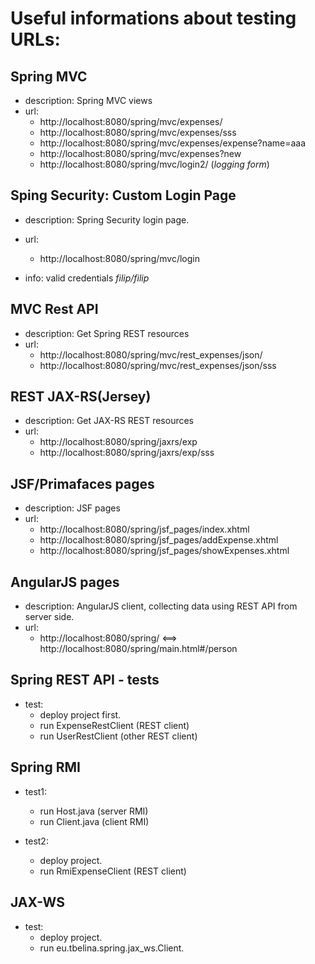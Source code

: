 
Useful informations about testing URLs:
=======================================

Spring MVC
----------

- description: Spring MVC views
- url: 
	- http://localhost:8080/spring/mvc/expenses/
	- http://localhost:8080/spring/mvc/expenses/sss
	- http://localhost:8080/spring/mvc/expenses/expense?name=aaa
	- http://localhost:8080/spring/mvc/expenses?new
	- http://localhost:8080/spring/mvc/login2/  (*logging form*)

Sping Security: Custom Login Page 
--------------------------------------

- description: Spring Security login page.
- url: 
	- http://localhost:8080/spring/mvc/login

- info: valid credentials *filip/filip*

MVC Rest API
------------

- description: Get Spring REST resources
- url: 
	- http://localhost:8080/spring/mvc/rest_expenses/json/
	- http://localhost:8080/spring/mvc/rest_expenses/json/sss

REST JAX-RS(Jersey)
-------------------

- description: Get JAX-RS REST resources
- url: 
	- http://localhost:8080/spring/jaxrs/exp
	- http://localhost:8080/spring/jaxrs/exp/sss

JSF/Primafaces pages
--------------------

- description: JSF pages
- url: 
	- http://localhost:8080/spring/jsf_pages/index.xhtml
	- http://localhost:8080/spring/jsf_pages/addExpense.xhtml
	- http://localhost:8080/spring/jsf_pages/showExpenses.xhtml


AngularJS pages
---------------

- description: AngularJS client, collecting data using REST API from server side.
- url:
	- http://localhost:8080/spring/ <==> http://localhost:8080/spring/main.html#/person 

Spring REST API - tests
-----------------------

- test: 
	- deploy project first.
	- run ExpenseRestClient (REST client)
	- run UserRestClient (other REST client) 

Spring RMI
----------

- test1: 
	- run Host.java (server RMI)
	- run Client.java (client RMI)

- test2: 
	- deploy project.
	- run RmiExpenseClient (REST client)

JAX-WS
------

- test: 	
	- deploy project.
	- run eu.tbelina.spring.jax_ws.Client.


